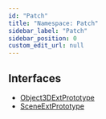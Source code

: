 ```yaml
---
id: "Patch"
title: "Namespace: Patch"
sidebar_label: "Patch"
sidebar_position: 0
custom_edit_url: null
---
```


## Interfaces

- [Object3DExtPrototype](../interfaces/Patch.Object3DExtPrototype.md)
- [SceneExtPrototype](../interfaces/Patch.SceneExtPrototype.md)
